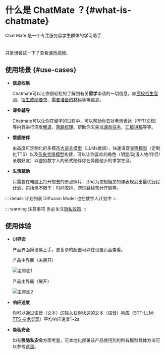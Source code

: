 <!-- markdownlint-disable MD033 -->

# 什么是 ChatMate ？{#what-is-chatmate}

Chat Mate 是一个专注服务留学生群体的学习助手

<div class="tip custom-block" style="padding-top: 8px">

只是想尝试一下？查看[演示视频](https://www.bilibili.com/video/BV1WSWgeXEgH/?vd_source=8efd81eccbe016cf85c48d0cef159938)。

</div>

## 使用场景 {#use-cases}

- **信息收集**
  
  Chatmate可以让你很轻松的了解到有关**留学**申请的一切信息。如[高校招生官网](/usage/information-gathering#快速链接学校官网)、[招生成绩要求](/usage/information-gathering#查询最新录取要求)、[需要准备的材料](/usage/information-gathering#准备材料)等等信息。

- **课业辅导**  
  
  Chatmate可以让你在留学的过程中，可以帮助你去对老师表达（PPT/文档）等内容进行深度[解读](/usage/academic-tutiring#基于屏幕显示内容输出)、[思路梳理](/usage/academic-tutiring#基于屏幕显示内容输出)、帮助你去完成[课后任务](/usage/academic-tutiring#基于文件创作输出)、[汇报讲稿](/usage/academic-tutiring#基于文件创作输出)等等。

- **情感陪伴**
  
  由高度可定制化的多模态[大语言模型](/usage/emotional-companionship#语言模型)（LLMs微调）、快速语音[克隆模型](/usage/emotional-companionship#文本转语音模型)（定制化TTS）以及[形象克隆模型](/usage/emotional-companionship#形象克隆模型)构建，可以让你喜欢的角色（明星/动漫人物/伴侣/亲朋好友）以虚拟数字人的形式陪伴你在异国他乡的求学生涯。

- **生活辅助**
  
  只需要在电脑上打开想去的景点照片，即可为您根据您的课表规划出最优[行程计划](/usage/life-assistance#你的旅行助手)，包括但不限于：时间安排、游玩路线预计开销等。

::: details 计划列表
Diffusion Model 也在数字人计划中
:::

::: warning 注意事项
务必关注[隐私政策]()
:::

## 使用体验

- **UI界面**

  产品界面简洁易上手，更复杂的配置可以在设置页面查看。

  产品主界面（未展开）

  ![主界面1](/others/mainForm.png "产品主界面（未展开）")

  产品主界面（展开）

  ![主界面2](/others/gen-code.png "产品主界面（展开）")

- **响应速度**

  你可以通过语音（文本）的输入获得快速的文本（语音）响应（[STT-LLM-TTS 技术实现]()）平均响应速度1~2s

- **隐私安全**

  如有**强隐私安全**方面考量，可本地化部署该产品使用到的所有模型具体方法可以参考[这里]()。
